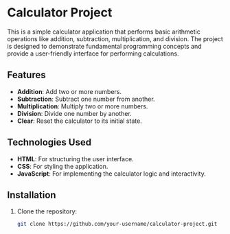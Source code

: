 # Calculator Project

This is a simple calculator application that performs basic arithmetic operations like addition, subtraction, multiplication, and division. The project is designed to demonstrate fundamental programming concepts and provide a user-friendly interface for performing calculations.

## Features

- **Addition**: Add two or more numbers.
- **Subtraction**: Subtract one number from another.
- **Multiplication**: Multiply two or more numbers.
- **Division**: Divide one number by another.
- **Clear**: Reset the calculator to its initial state.

## Technologies Used

- **HTML**: For structuring the user interface.
- **CSS**: For styling the application.
- **JavaScript**: For implementing the calculator logic and interactivity.

## Installation

1. Clone the repository:
   ```bash
   git clone https://github.com/your-username/calculator-project.git
